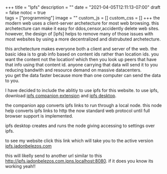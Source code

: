 +++
title = "Ipfs"
description = ""
date = "2021-04-05T12:11:13-07:00"
draft = false
notoc = true  
tags = ["programming"]
image = ""
custom_js = []
custom_css = []
+++
the modern web uses a client-server archetecture  for  most web browsing. this  archetecture can make it easy for ddos,censor,accidently delete web sites.
however, the design of [ipfs] helps  to remove many of those issues with most websites by  using a more decentralized and distrubuted archetecture.

<!--more -->

this archetecture makes everyone both a client and server of the web.
the basic idea is to grab info based on content ids rather than location ids. you want the content not the location!
which then you look up peers that have that info using that content id. 
anyone carrying that data will send it to you reducing bandwith and resource demand on massive datacenters.\
you get the data faster because more than one computer can send the data to you.




I have decided to include the ablitiy to use ipfs for this website.
to use ipfs, download [ipfs companion extension] and [ipfs desktop].

the companion app converts ipfs links to run through a local node. 
this node  help converts ipfs  links to http the  now standard web protocol until full browser support is implemented.

ipfs desktop creates and runs the node giving accessing to settings over ipfs. 

to see my website click this link which will take you to the active version
[ipfs.jadonbelezos.com](ipns://ipfs.jadonbelezos.com)

this will likelly send to another url similar to this <http://ipfs.jadonbelezos.com.ipns.localhost:8080>.
if it does you know its working yeah!!

[ipfs companion extension]:https://github.com/ipfs/ipfs-companion 
[ipfs desktop]: https://github.com/ipfs/ipfs-desktop/releases

